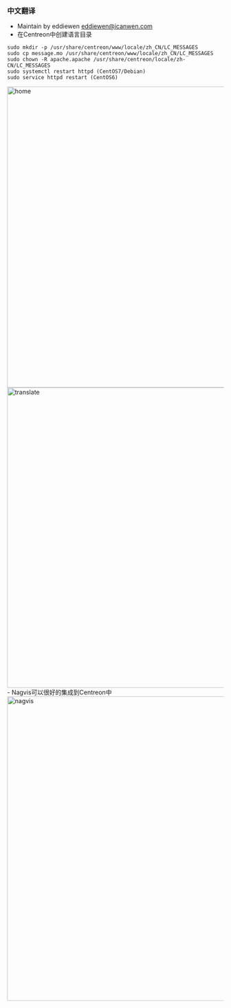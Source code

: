 ### 中文翻译
- Maintain by eddiewen <eddiewen@icanwen.com>
- 在Centreon中创建语言目录
```shell
sudo mkdir -p /usr/share/centreon/www/locale/zh_CN/LC_MESSAGES 
sudo cp message.mo /usr/share/centreon/www/locale/zh_CN/LC_MESSAGES
sudo chown -R apache.apache /usr/share/centreon/locale/zh-CN/LC_MESSAGES
sudo systemctl restart httpd (CentOS7/Debian)
sudo service httpd restart (CentOS6)
```
<img width="700" alt="home" src="https://user-images.githubusercontent.com/30824531/43068686-c19941c0-8e9d-11e8-8f79-0b9ed040dbf3.png">
<img width="698" alt="translate" src="https://user-images.githubusercontent.com/30824531/43068692-c6b6c146-8e9d-11e8-853c-0a78ab31057e.png">
- Nagvis可以很好的集成到Centreon中
<img width="708" alt="nagvis" src="https://user-images.githubusercontent.com/30824531/43068700-cb5e1d98-8e9d-11e8-99c5-0d85149a741c.png">

